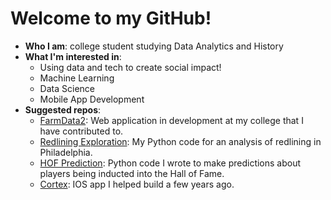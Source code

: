 # Welcome to my GitHub!
- **Who I am**: college student studying Data Analytics and History
- **What I'm interested in**: 
   - Using data and tech to create social impact!
   - Machine Learning
   - Data Science
   - Mobile App Development
- **Suggested repos**: 
  - [FarmData2](DickinsonCollege/FarmData2): Web application in development at my college that I have contributed to.
  - [Redlining Exploration](s017274/RedliningExploration): My Python code for an analysis of redlining in Philadelphia.
  - [HOF Prediction](s017274/HOFPrediction): Python code I wrote to make predictions about players being inducted into the Hall of Fame.
  - [Cortex](Acemcshlaghg/Cortex): IOS app I helped build a few years ago.

<!---
s017274/s017274 is a ✨ special ✨ repository because its `README.md` (this file) appears on your GitHub profile.
You can click the Preview link to take a look at your changes.
--->
